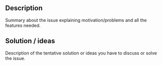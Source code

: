 ## Description
Summary about the issue explaining motivation/problems and all the features needed.

## Solution / ideas
Description of the tentative solution or ideas you have to discuss or solve the issue.